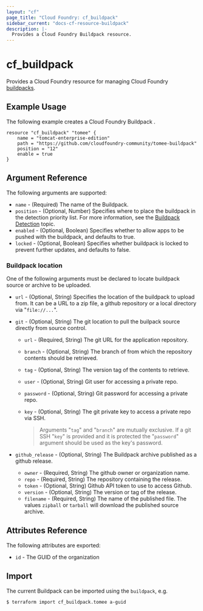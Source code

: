 ```yaml
---
layout: "cf"
page_title: "Cloud Foundry: cf_buildpack"
sidebar_current: "docs-cf-resource-buildpack"
description: |-
  Provides a Cloud Foundry Buildpack resource.
---
```


# cf\_buildpack

Provides a Cloud Foundry resource for managing Cloud Foundry [buildpacks](https://docs.cloudfoundry.org/adminguide/buildpacks.html).

## Example Usage

The following example creates a Cloud Foundry Buildpack .

```
resource "cf_buildpack" "tomee" {
    name = "tomcat-enterprise-edition"
    path = "https://github.com/cloudfoundry-community/tomee-buildpack"
    position = "12"
    enable = true
}
```

## Argument Reference

The following arguments are supported:

* `name` - (Required) The name of the Buildpack.
* `position` - (Optional, Number) Specifies where to place the buildpack in the detection priority list. For more information, see the [Buildpack Detection](https://docs.cloudfoundry.org/buildpacks/detection.html) topic.
* `enabled` - (Optional, Boolean) Specifies whether to allow apps to be pushed with the buildpack, and defaults to true.
* `locked` - (Optional, Boolean) Specifies whether buildpack is locked to prevent further updates, and defaults to false.

### Buildpack location

One of the following arguments must be declared to locate buildpack source or archive to be uploaded.

* `url` - (Optional, String) Specifies the location of the buildpack to upload from. It can be a URL to a zip file, a github repository or a local directory via "`file://...`".

* `git` - (Optional, String) The git location to pull the builpack source directly from source control.

  - `url` - (Required, String) The git URL for the application repository.
  - `branch` - (Optional, String) The branch of from which the repository contents should be retrieved.
  - `tag` - (Optional, String) The version tag of the contents to retrieve.
  - `user` - (Optional, String) Git user for accessing a private repo.
  - `password` - (Optional, String) Git password for accessing a private repo.
  - `key` - (Optional, String) The git private key to access a private repo via SSH.
  
      > Arguments "`tag`" and "`branch`" are mutually exclusive. If a git SSH "`key`" is provided and it is protected the "`password`" argument should be used as the key's password.

* `github_release` - (Optional, String) The Buildpack archive published as a github release.
  - `owner` - (Required, String) The github owner or organization name.
  - `repo` - (Required, String) The repository containing the release.
  - `token` - (Optional, String) Github API token to use to access Github.
  - `version` - (Optional, String) The version or tag of the release.
  - `filename` - (Required, String) The name of the published file. The values `zipball` or `tarball` will download the published  source archive.

## Attributes Reference

The following attributes are exported:

* `id` - The GUID of the organization

## Import

The current Buildpack can be imported using the `buildpack`, e.g.

```
$ terraform import cf_buildpack.tomee a-guid
```
